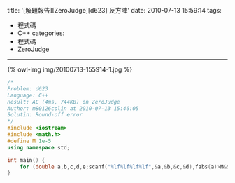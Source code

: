 title: '[解題報告][ZeroJudge][d623] 反方陣'
date: 2010-07-13 15:59:14
tags:
- 程式碼
- C++
categories:
- 程式碼
- ZeroJudge
---

{% owl-img img/20100713-155914-1.jpg %}

<!-- more -->

``` cpp
/*
Problem: d623
Language: C++
Result: AC (4ms, 744KB) on ZeroJudge
Author: m80126colin at 2010-07-13 15:46:05
Solutin: Round-off error
*/
#include <iostream>
#include <math.h>
#define M 1e-5
using namespace std;

int main() {
	for (double a,b,c,d,e;scanf("%lf%lf%lf%lf",&a,&b,&c,&d),fabs(a)>M&&fabs(b)>M&&fabs(c)>M&&fabs(d)>M;(e) ? printf("%.5lf %.5lf\n%.5lf %.5lf\n",d/e,-b/e,-c/e,a/e) : puts("cheat!")) e=a*d-b*c;
}
```